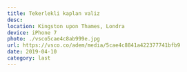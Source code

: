 ```yaml
---
title: Tekerlekli kaplan valiz
desc:
location: Kingston upon Thames, Londra
device: iPhone 7
photo: ./vsco5cae4c8ab999e.jpg
url: https://vsco.co/adem/media/5cae4c8841a422377741bfb9
date: 2019-04-10
category: last
---
```

